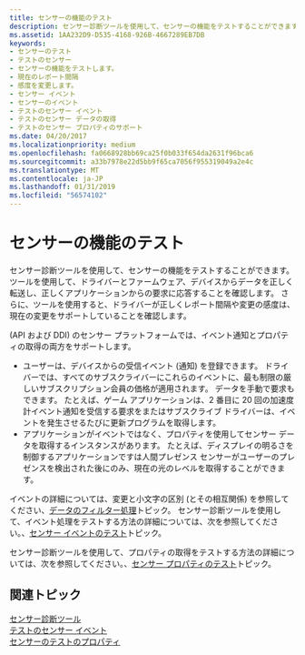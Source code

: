 ```yaml
---
title: センサーの機能のテスト
description: センサー診断ツールを使用して、センサーの機能をテストすることができます。
ms.assetid: 1AA232D9-D535-4168-926B-4667289EB7DB
keywords:
- センサーのテスト
- テストのセンサー
- センサーの機能をテストします。
- 現在のレポート間隔
- 感度を変更します。
- センサー イベント
- センサーのイベント
- テストのセンサー イベント
- テストのセンサー データの取得
- テストのセンサー プロパティのサポート
ms.date: 04/20/2017
ms.localizationpriority: medium
ms.openlocfilehash: fa0668928bb69ca25f0b033f654da2631f96bca6
ms.sourcegitcommit: a33b7978e22d5bb9f65ca7056f955319049a2e4c
ms.translationtype: MT
ms.contentlocale: ja-JP
ms.lasthandoff: 01/31/2019
ms.locfileid: "56574102"
---
```

# <a name="testing-sensor-functionality"></a>センサーの機能のテスト


センサー診断ツールを使用して、センサーの機能をテストすることができます。 ツールを使用して、ドライバーとファームウェア、デバイスからデータを正しく転送し、正しくアプリケーションからの要求に応答することを確認します。 さらに、ツールを使用すると、ドライバーが正しくレポート間隔や変更の感度は、現在の変更をサポートしていることを確認します。
 

(API および DDI) のセンサー プラットフォームでは、イベント通知とプロパティの取得の両方をサポートします。

-   ユーザーは、デバイスからの受信イベント (通知) を登録できます。 ドライバーでは、すべてのサブスクライバーにこれらのイベントに、最も制限の厳しいサブスクリプション会員の価格が適用されます。 データを手動で要求もできます。 たとえば、ゲーム アプリケーションは、2 番目に 20 回の加速度計イベント通知を受信する要求をまたはサブスクライブ ドライバーは、イベントを発生させるたびに更新プログラムを取得します。
-   アプリケーションがイベントではなく、プロパティを使用してセンサー データを取得するインスタンスがあります。 たとえば、ディスプレイの明るさを制御するアプリケーションですは人間プレゼンス センサーがユーザーのプレゼンスを検出された後にのみ、現在の光のレベルを取得することができます。

イベントの詳細については、変更と小文字の区別 (とその相互関係) を参照してください、[データのフィルター処理](filtering-data.md)トピック。 センサー診断ツールを使用して、イベント処理をテストする方法の詳細については、次を参照してください。、[センサー イベントのテスト](testing-sensor-events.md)トピック。

センサー診断ツールを使用して、プロパティの取得をテストする方法の詳細については、次を参照してください。、[センサー プロパティのテスト](testing-sensor-properties.md)トピック。

## <a name="related-topics"></a>関連トピック
[センサー診断ツール](the-sensor-diagnostic-tool.md)  
[テストのセンサー イベント](testing-sensor-events.md)  
[センサーのテストのプロパティ](testing-sensor-properties.md)  



